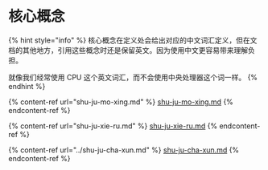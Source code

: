 # 核心概念

{% hint style="info" %}
核心概念在定义处会给出对应的中文词汇定义，但在文档的其他地方，引用这些概念时还是保留英文。因为使用中文更容易带来理解负担。

就像我们经常使用 CPU 这个英文词汇，而不会使用中央处理器这个词一样。
{% endhint %}

{% content-ref url="shu-ju-mo-xing.md" %}
[shu-ju-mo-xing.md](shu-ju-mo-xing.md)
{% endcontent-ref %}

{% content-ref url="shu-ju-xie-ru.md" %}
[shu-ju-xie-ru.md](shu-ju-xie-ru.md)
{% endcontent-ref %}

{% content-ref url="../shu-ju-cha-xun.md" %}
[shu-ju-cha-xun.md](../shu-ju-cha-xun.md)
{% endcontent-ref %}
